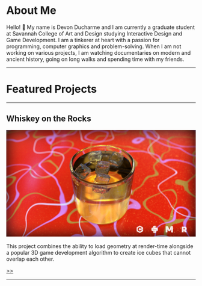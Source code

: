 # About Me

Hello! 👋 My name is Devon Ducharme and I am currently a graduate student at Savannah College of Art and Design studying Interactive Design and Game Development. I am a tinkerer at heart with a passion for programming, computer graphics and problem-solving. When I am not working on various projects, I am watching documentaries on modern and ancient history, going on long walks and spending time with my friends.

---

# Featured Projects

---

## Whiskey on the Rocks

<a href="/portfolio/whiskey-on-the-rocks">![](/assets/graphics/whiskey-banner.png)</a>

This project combines the ability to load geometry at render-time alongside a popular 3D game development algorithm to create ice cubes that cannot overlap each other.

<p class="right-align"><a href="/portfolio/whiskey-on-the-rocks">&#62;&#62;</a></p>

---
